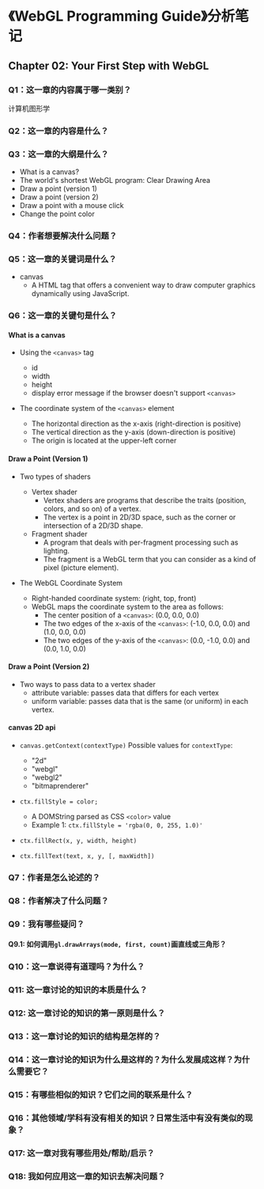 # 《WebGL Programming Guide》分析笔记

## Chapter 02: Your First Step with WebGL

### Q1：这一章的内容属于哪一类别？

计算机图形学

### Q2：这一章的内容是什么？

### Q3：这一章的大纲是什么？

- What is a canvas?
- The world's shortest WebGL program: Clear Drawing Area
- Draw a point (version 1)
- Draw a point (version 2)
- Draw a point with a mouse click
- Change the point color

### Q4：作者想要解决什么问题？

### Q5：这一章的关键词是什么？

- canvas
  - A HTML tag that offers a convenient way to draw computer graphics dynamically using JavaScript.

### Q6：这一章的关键句是什么？

#### What is a canvas

- Using the `<canvas>` tag
  - id
  - width
  - height
  - display error message if the browser doesn't support `<canvas>`

- The coordinate system of the `<canvas>` element
  - The horizontal direction as the x-axis (right-direction is positive)
  - The vertical direction as the y-axis (down-direction is positive)
  - The origin is located at the upper-left corner

#### Draw a Point (Version 1)

- Two types of shaders
  - Vertex shader
    - Vertex shaders are programs that describe the traits (position, colors, and so on) of a vertex.
    - The vertex is a point in 2D/3D space, such as the corner or intersection of a 2D/3D shape.
  - Fragment shader
    - A program that deals with per-fragment processing such as lighting.
    - The fragment is a WebGL term that you can consider as a kind of pixel (picture element).

- The WebGL Coordinate System
  - Right-handed coordinate system: (right, top, front)
  - WebGL maps the coordinate system to the area as follows:
    - The center position of a `<canvas>`: (0.0, 0.0, 0.0)
    - The two edges of the x-axis of the `<canvas>`: (-1.0, 0.0, 0.0) and (1.0, 0.0, 0.0)
    - The two edges of the y-axis of the `<canvas>`: (0.0, -1.0, 0.0) and (0.0, 1.0, 0.0)

#### Draw a Point (Version 2)

- Two ways to pass data to a vertex shader
  - attribute variable: passes data that differs for each vertex
  - uniform variable: passes data that is the same (or uniform) in each vertex.

#### canvas 2D api

- `canvas.getContext(contextType)` Possible values for `contextType`:
  - "2d"
  - "webgl"
  - "webgl2"
  - "bitmaprenderer"

- `ctx.fillStyle = color;`
  - A DOMString parsed as CSS `<color>` value
  - Example 1: `ctx.fillStyle = 'rgba(0, 0, 255, 1.0)'`

- `ctx.fillRect(x, y, width, height)`

- `ctx.fillText(text, x, y, [, maxWidth])`

### Q7：作者是怎么论述的？

### Q8：作者解决了什么问题？

### Q9：我有哪些疑问？

#### Q9.1: 如何调用`gl.drawArrays(mode, first, count)`画直线或三角形？

### Q10：这一章说得有道理吗？为什么？

### Q11: 这一章讨论的知识的本质是什么？

### Q12: 这一章讨论的知识的第一原则是什么？

### Q13：这一章讨论的知识的结构是怎样的？

### Q14：这一章讨论的知识为什么是这样的？为什么发展成这样？为什么需要它？

### Q15：有哪些相似的知识？它们之间的联系是什么？

### Q16：其他领域/学科有没有相关的知识？日常生活中有没有类似的现象？

### Q17: 这一章对我有哪些用处/帮助/启示？

### Q18: 我如何应用这一章的知识去解决问题？
